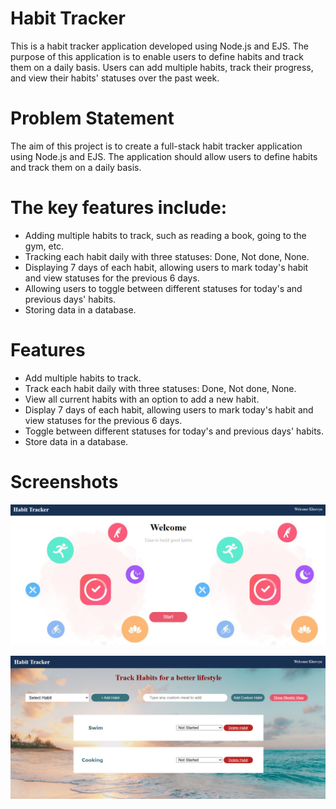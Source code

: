 # Habit Tracker

This is a habit tracker application developed using Node.js and EJS. The purpose of this application is to enable users to define habits and track them on a daily basis. Users can add multiple habits, track their progress, and view their habits' statuses over the past week.

# Problem Statement

The aim of this project is to create a full-stack habit tracker application using Node.js and EJS. The application should allow users to define habits and track them on a daily basis.

# The key features include:

- Adding multiple habits to track, such as reading a book, going to the gym, etc.
- Tracking each habit daily with three statuses: Done, Not done, None.
- Displaying 7 days of each habit, allowing users to mark today's habit and view statuses for the previous 6 days.
- Allowing users to toggle between different statuses for today's and previous days' habits.
- Storing data in a database.

# Features

- Add multiple habits to track.
- Track each habit daily with three statuses: Done, Not done, None.
- View all current habits with an option to add a new habit.
- Display 7 days of each habit, allowing users to mark today's habit and view statuses for the previous 6 days.
- Toggle between different statuses for today's and previous days' habits.
- Store data in a database.

# Screenshots

![App Screenshot](https://raw.githubusercontent.com/Khervyngupta/HabitTrackerNode/master/Images/Img1.png)

![App Screenshot](https://raw.githubusercontent.com/Khervyngupta/HabitTrackerNode/master/Images/Img2.png)
